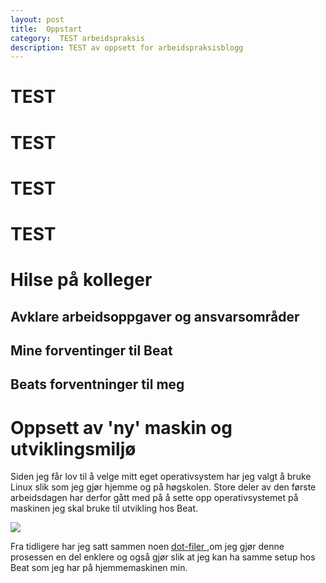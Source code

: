 ```yaml
---
layout: post
title:  Oppstart 
category:  TEST arbeidspraksis
description: TEST av oppsett for arbeidspraksisblogg 
---
```


# TEST
# TEST
# TEST
# TEST

# Hilse på kolleger

## Avklare arbeidsoppgaver og ansvarsområder

## Mine forventinger til Beat

## Beats forventninger til meg

# Oppsett av 'ny' maskin og utviklingsmiljø
Siden jeg får lov til å velge mitt eget operativsystem har jeg valgt å bruke Linux slik som jeg gjør hjemme og på høgskolen. Store deler av den første arbeidsdagen har derfor gått med på å sette opp operativsystemet på maskinen jeg skal bruke til utvikling hos Beat. 

![]({{site.baseurl}}/assets/img/archinstall.png)


Fra tidligere har jeg satt sammen noen [dot-filer ](http://github.com/Thomashrb/dotfiles),om jeg gjør denne prosessen en del enklere og også gjør slik at jeg kan ha samme setup hos Beat som jeg har på hjemmemaskinen min.
